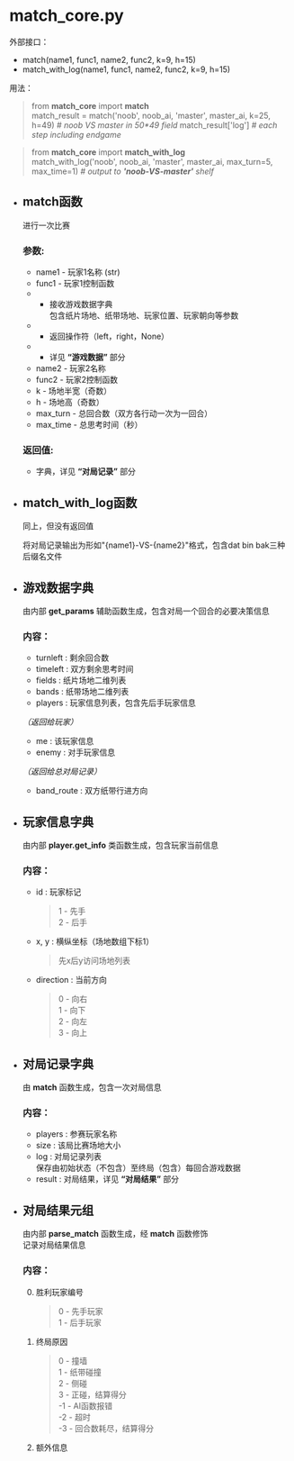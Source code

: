 # match_core.py

外部接口：
- match(name1, func1, name2, func2, k=9, h=15)
- match_with_log(name1, func1, name2, func2, k=9, h=15)

用法：
> from __match_core__ import __match__  
> match_result = match('noob', noob_ai, 'master', master_ai, k=25, h=49) _# noob VS master in 50*49 field_
> match_result['log'] _# each step including endgame_

> from __match_core__ import __match_with_log__  
> match_with_log('noob', noob_ai, 'master', master_ai, max_turn=5, max_time=1) _# output to __'noob-VS-master'__ shelf_

- ## match函数

    进行一次比赛

    ### 参数:
    - name1 - 玩家1名称 (str)
    - func1 - 玩家1控制函数  
    - - 接收游戏数据字典  
    包含纸片场地、纸带场地、玩家位置、玩家朝向等参数
    - - 返回操作符（left，right，None）
    - - 详见 __“游戏数据”__ 部分
    - name2 - 玩家2名称
    - func2 - 玩家2控制函数
    - k - 场地半宽（奇数）
    - h - 场地高（奇数）
    - max_turn - 总回合数（双方各行动一次为一回合）
    - max_time - 总思考时间（秒）

    ### 返回值:
    - 字典，详见 __“对局记录”__ 部分

- ## match_with_log函数

    同上，但没有返回值

    将对局记录输出为形如"{name1}-VS-{name2}"格式，包含dat bin bak三种后缀名文件

- ## 游戏数据字典

    由内部 __get_params__ 辅助函数生成，包含对局一个回合的必要决策信息

    ### 内容：
    - turnleft : 剩余回合数
    - timeleft : 双方剩余思考时间
    - fields : 纸片场地二维列表
    - bands : 纸带场地二维列表
    - players : 玩家信息列表，包含先后手玩家信息

    _（返回给玩家）_

    - me : 该玩家信息
    - enemy : 对手玩家信息

    _（返回给总对局记录）_

    - band_route : 双方纸带行进方向

- ## 玩家信息字典

    由内部 __player.get_info__ 类函数生成，包含玩家当前信息

    ### 内容：
    - id : 玩家标记
        > 1 - 先手  
        > 2 - 后手
    - x, y : 横纵坐标（场地数组下标1）
        > 先x后y访问场地列表
    - direction : 当前方向
        > 0 - 向右  
        > 1 - 向下  
        > 2 - 向左  
        > 3 - 向上

- ## 对局记录字典

    由 __match__ 函数生成，包含一次对局信息

    ### 内容：
    - players : 参赛玩家名称
    - size : 该局比赛场地大小
    - log : 对局记录列表  
    保存由初始状态（不包含）至终局（包含）每回合游戏数据
    - result : 对局结果，详见 __“对局结果”__ 部分

- ## 对局结果元组

    由内部 __parse_match__ 函数生成，经 __match__ 函数修饰  
    记录对局结果信息

    ### 内容：
    0. 胜利玩家编号
        > 0 - 先手玩家  
        > 1 - 后手玩家
    1. 终局原因
        > 0 - 撞墙  
        > 1 - 纸带碰撞  
        > 2 - 侧碰  
        > 3 - 正碰，结算得分  
        > -1 - AI函数报错  
        > -2 - 超时  
        > -3 - 回合数耗尽，结算得分
    2. 额外信息
